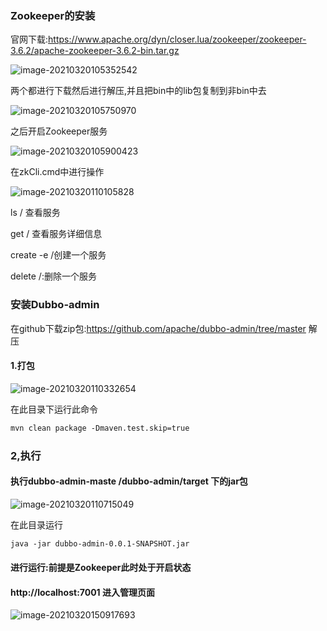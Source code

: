 ### Zookeeper的安装

官网下载:https://www.apache.org/dyn/closer.lua/zookeeper/zookeeper-3.6.2/apache-zookeeper-3.6.2-bin.tar.gz

![image-20210320105352542](C:\Users\Administrator.MACHENI-KA32LTP\AppData\Roaming\Typora\typora-user-images\image-20210320105352542.png)

两个都进行下载然后进行解压,并且把bin中的lib包复制到非bin中去

![image-20210320105750970](https://cdn.jsdelivr.net/gh/kongbaizz/myimages/images3/20210423135110.png)

之后开启Zookeeper服务

![image-20210320105900423](https://cdn.jsdelivr.net/gh/kongbaizz/myimages/images3/20210423135113.png)

在zkCli.cmd中进行操作

![image-20210320110105828](https://cdn.jsdelivr.net/gh/kongbaizz/myimages/images3/20210423135118.png)

ls / 查看服务

get / 查看服务详细信息

create -e /创建一个服务

delete /:删除一个服务





### 安装Dubbo-admin

在github下载zip包:https://github.com/apache/dubbo-admin/tree/master 解压

#### 1.打包

![image-20210320110332654](https://cdn.jsdelivr.net/gh/kongbaizz/myimages/images3/20210423135122.png)

在此目录下运行此命令

```xml
mvn clean package -Dmaven.test.skip=true
```

### 2,执行

#### 执行dubbo-admin-maste /dubbo-admin/target 下的jar包

![image-20210320110715049](https://cdn.jsdelivr.net/gh/kongbaizz/myimages/images3/20210423135127.png)

在此目录运行

```xml
java -jar dubbo-admin-0.0.1-SNAPSHOT.jar
```

#### 进行运行:前提是Zookeeper此时处于开启状态

#### http://localhost:7001 进入管理页面

![image-20210320150917693](https://cdn.jsdelivr.net/gh/kongbaizz/myimages/images3/20210423135239.png)